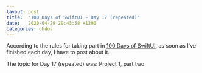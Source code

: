 ```yaml
---
layout: post
title:  "100 Days of SwiftUI - Day 17 (repeated)"
date:   2020-04-29 20:43:58 +1200
categories: ohdos
---
```

According to the rules for taking part in [100 Days of SwiftUI](https://www.hackingwithswift.com/100/swiftui), as soon as I've finished each day, I have to post about it.

The topic for Day 17 (repeated) was: Project 1, part two
